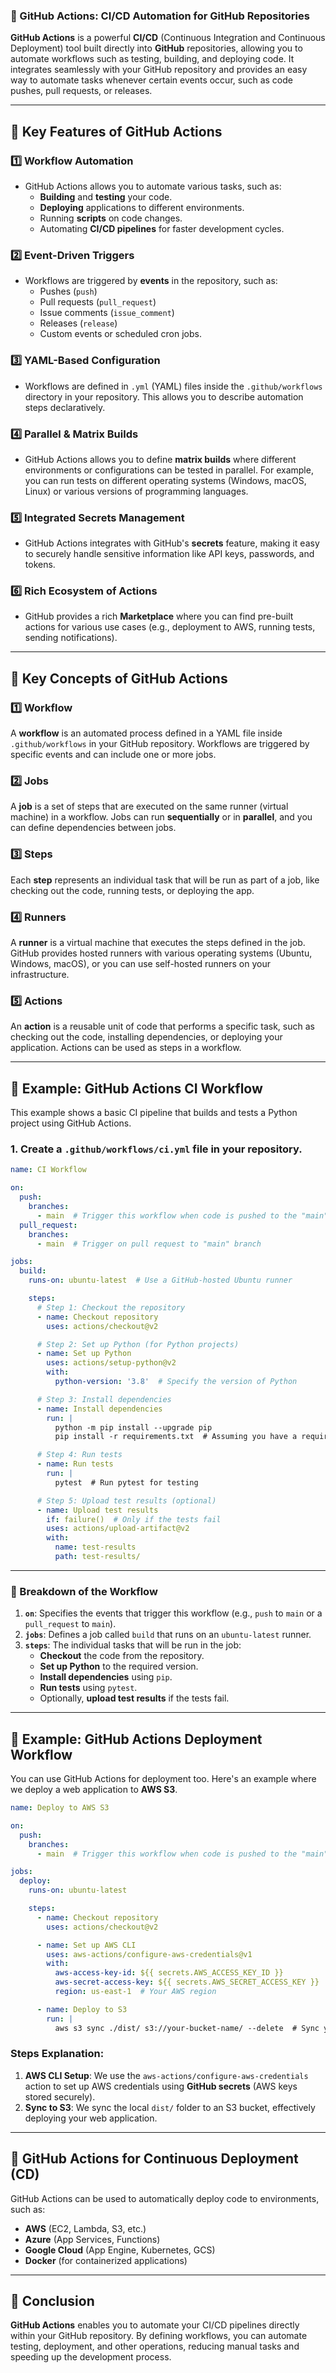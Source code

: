 ### **📌 GitHub Actions: CI/CD Automation for GitHub Repositories**

**GitHub Actions** is a powerful **CI/CD** (Continuous Integration and Continuous Deployment) tool built directly into **GitHub** repositories, allowing you to automate workflows such as testing, building, and deploying code. It integrates seamlessly with your GitHub repository and provides an easy way to automate tasks whenever certain events occur, such as code pushes, pull requests, or releases.

---

## **🚀 Key Features of GitHub Actions**

### **1️⃣ Workflow Automation**
- GitHub Actions allows you to automate various tasks, such as:
  - **Building** and **testing** your code.
  - **Deploying** applications to different environments.
  - Running **scripts** on code changes.
  - Automating **CI/CD pipelines** for faster development cycles.

### **2️⃣ Event-Driven Triggers**
- Workflows are triggered by **events** in the repository, such as:
  - Pushes (`push`)
  - Pull requests (`pull_request`)
  - Issue comments (`issue_comment`)
  - Releases (`release`)
  - Custom events or scheduled cron jobs.

### **3️⃣ YAML-Based Configuration**
- Workflows are defined in `.yml` (YAML) files inside the `.github/workflows` directory in your repository. This allows you to describe automation steps declaratively.

### **4️⃣ Parallel & Matrix Builds**
- GitHub Actions allows you to define **matrix builds** where different environments or configurations can be tested in parallel. For example, you can run tests on different operating systems (Windows, macOS, Linux) or various versions of programming languages.

### **5️⃣ Integrated Secrets Management**
- GitHub Actions integrates with GitHub's **secrets** feature, making it easy to securely handle sensitive information like API keys, passwords, and tokens.

### **6️⃣ Rich Ecosystem of Actions**
- GitHub provides a rich **Marketplace** where you can find pre-built actions for various use cases (e.g., deployment to AWS, running tests, sending notifications).

---

## **📌 Key Concepts of GitHub Actions**

### **1️⃣ Workflow**
A **workflow** is an automated process defined in a YAML file inside `.github/workflows` in your GitHub repository. Workflows are triggered by specific events and can include one or more jobs.

### **2️⃣ Jobs**
A **job** is a set of steps that are executed on the same runner (virtual machine) in a workflow. Jobs can run **sequentially** or in **parallel**, and you can define dependencies between jobs.

### **3️⃣ Steps**
Each **step** represents an individual task that will be run as part of a job, like checking out the code, running tests, or deploying the app.

### **4️⃣ Runners**
A **runner** is a virtual machine that executes the steps defined in the job. GitHub provides hosted runners with various operating systems (Ubuntu, Windows, macOS), or you can use self-hosted runners on your infrastructure.

### **5️⃣ Actions**
An **action** is a reusable unit of code that performs a specific task, such as checking out the code, installing dependencies, or deploying your application. Actions can be used as steps in a workflow.

---

## **📌 Example: GitHub Actions CI Workflow**

This example shows a basic CI pipeline that builds and tests a Python project using GitHub Actions.

### **1. Create a `.github/workflows/ci.yml` file** in your repository.

```yaml
name: CI Workflow

on:
  push:
    branches:
      - main  # Trigger this workflow when code is pushed to the "main" branch
  pull_request:
    branches:
      - main  # Trigger on pull request to "main" branch

jobs:
  build:
    runs-on: ubuntu-latest  # Use a GitHub-hosted Ubuntu runner

    steps:
      # Step 1: Checkout the repository
      - name: Checkout repository
        uses: actions/checkout@v2

      # Step 2: Set up Python (for Python projects)
      - name: Set up Python
        uses: actions/setup-python@v2
        with:
          python-version: '3.8'  # Specify the version of Python

      # Step 3: Install dependencies
      - name: Install dependencies
        run: |
          python -m pip install --upgrade pip
          pip install -r requirements.txt  # Assuming you have a requirements.txt file

      # Step 4: Run tests
      - name: Run tests
        run: |
          pytest  # Run pytest for testing

      # Step 5: Upload test results (optional)
      - name: Upload test results
        if: failure()  # Only if the tests fail
        uses: actions/upload-artifact@v2
        with:
          name: test-results
          path: test-results/
```

---

### **📌 Breakdown of the Workflow**

1. **`on`**: Specifies the events that trigger this workflow (e.g., `push` to `main` or a `pull_request` to `main`).
2. **`jobs`**: Defines a job called `build` that runs on an `ubuntu-latest` runner.
3. **`steps`**: The individual tasks that will be run in the job:
   - **Checkout** the code from the repository.
   - **Set up Python** to the required version.
   - **Install dependencies** using `pip`.
   - **Run tests** using `pytest`.
   - Optionally, **upload test results** if the tests fail.

---

## **📌 Example: GitHub Actions Deployment Workflow**

You can use GitHub Actions for deployment too. Here's an example where we deploy a web application to **AWS S3**.

```yaml
name: Deploy to AWS S3

on:
  push:
    branches:
      - main  # Trigger this workflow when code is pushed to the "main" branch

jobs:
  deploy:
    runs-on: ubuntu-latest

    steps:
      - name: Checkout repository
        uses: actions/checkout@v2

      - name: Set up AWS CLI
        uses: aws-actions/configure-aws-credentials@v1
        with:
          aws-access-key-id: ${{ secrets.AWS_ACCESS_KEY_ID }}
          aws-secret-access-key: ${{ secrets.AWS_SECRET_ACCESS_KEY }}
          region: us-east-1  # Your AWS region

      - name: Deploy to S3
        run: |
          aws s3 sync ./dist/ s3://your-bucket-name/ --delete  # Sync your local build to AWS S3
```

### **Steps Explanation:**
1. **AWS CLI Setup**: We use the `aws-actions/configure-aws-credentials` action to set up AWS credentials using **GitHub secrets** (AWS keys stored securely).
2. **Sync to S3**: We sync the local `dist/` folder to an S3 bucket, effectively deploying your web application.

---

## **📌 GitHub Actions for Continuous Deployment (CD)**

GitHub Actions can be used to automatically deploy code to environments, such as:

- **AWS** (EC2, Lambda, S3, etc.)
- **Azure** (App Services, Functions)
- **Google Cloud** (App Engine, Kubernetes, GCS)
- **Docker** (for containerized applications)
  
---

## **📌 Conclusion**

**GitHub Actions** enables you to automate your CI/CD pipelines directly within your GitHub repository. By defining workflows, you can automate testing, deployment, and other operations, reducing manual tasks and speeding up the development process.
